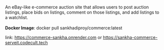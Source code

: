 An eBay-like e-commerce auction site that allows users to post auction listings, place bids on listings, comment on those listings, and add listings to a watchlist.<br/><br/>
**Docker Image**: docker pull sankhadiproy/commerce:latest

link: https://commerce-sankha.onrender.com or https://sankha-commerce-serveit.codecult.tech
